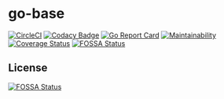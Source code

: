 # go-base

[![CircleCI](https://circleci.com/gh/ThomasObenaus/go-base.svg?style=svg)](https://circleci.com/gh/ThomasObenaus/go-base) [![Codacy Badge](https://api.codacy.com/project/badge/Grade/84485e4eb0c14265aec71f308bced623)](https://www.codacy.com/manual/obenaus.thomas/go-base?utm_source=github.com&utm_medium=referral&utm_content=ThomasObenaus/go-base&utm_campaign=Badge_Grade) [![Go Report Card](https://goreportcard.com/badge/github.com/ThomasObenaus/go-base)](https://goreportcard.com/report/github.com/ThomasObenaus/go-base) [![Maintainability](https://api.codeclimate.com/v1/badges/4e14a24db2133ff47863/maintainability)](https://codeclimate.com/github/ThomasObenaus/go-base/maintainability) [![Coverage Status](https://coveralls.io/repos/github/ThomasObenaus/go-base/badge.svg?branch=master)](https://coveralls.io/github/ThomasObenaus/go-base?branch=master)
[![FOSSA Status](https://app.fossa.io/api/projects/git%2Bgithub.com%2FThomasObenaus%2Fgo-base.svg?type=shield)](https://app.fossa.io/projects/git%2Bgithub.com%2FThomasObenaus%2Fgo-base?ref=badge_shield)

## License

[![FOSSA Status](https://app.fossa.io/api/projects/git%2Bgithub.com%2FThomasObenaus%2Fgo-base.svg?type=large)](https://app.fossa.io/projects/git%2Bgithub.com%2FThomasObenaus%2Fgo-base?ref=badge_large)
